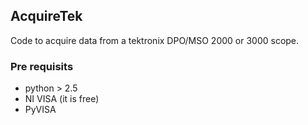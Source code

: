 ## AcquireTek
Code to acquire data from a tektronix DPO/MSO 2000 or 3000 scope. 

### Pre requisits
 - python > 2.5
 - NI VISA (it is free)
 - PyVISA

